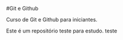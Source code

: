 #Git e Github 

Curso de Git e Github para iniciantes.

Este é um repositório teste para estudo.
teste

